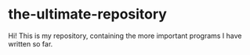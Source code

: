 # the-ultimate-repository
Hi! This is my repository, containing the more important programs I have written so far.
